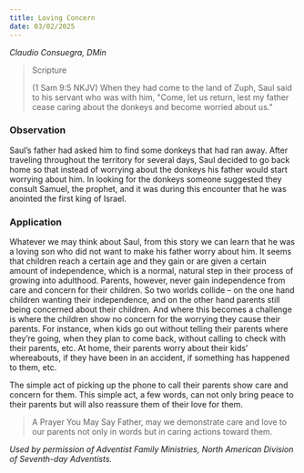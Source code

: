 ```yaml
---
title: Loving Concern
date: 03/02/2025
---
```


_Claudio Consuegra, DMin_

> <p>Scripture</p>
> (1 Sam 9:5 NKJV) When they had come to the land of Zuph, Saul said to his servant who was with him, "Come, let us return, lest my father cease caring about the donkeys and become worried about us."

### Observation

Saul’s father had asked him to find some donkeys that had ran away. After traveling throughout the territory for several days, Saul decided to go back home so that instead of worrying about the donkeys his father would start worrying about him. In looking for the donkeys someone suggested they consult Samuel, the prophet, and it was during this encounter that he was anointed the first king of Israel.

### Application

Whatever we may think about Saul, from this story we can learn that he was a loving son who did not want to make his father worry about him. It seems that children reach a certain age and they gain or are given a certain amount of independence, which is a normal, natural step in their process of growing into adulthood. Parents, however, never gain independence from care and concern for their children. So two worlds collide – on the one hand children wanting their independence, and on the other hand parents still being concerned about their children. And where this becomes a challenge is where the children show no concern for the worrying they cause their parents. For instance, when kids go out without telling their parents where they’re going, when they plan to come back, without calling to check with their parents, etc. At home, their parents worry about their kids’ whereabouts, if they have been in an accident, if something has happened to them, etc.

The simple act of picking up the phone to call their parents show care and concern for them. This simple act, a few words, can not only bring peace to their parents but will also reassure them of their love for them.

> <callout>A Prayer You May Say</callout>
> Father, may we demonstrate care and love to our parents not only in words but in caring actions toward them.

_Used by permission of Adventist Family Ministries, North American Division of Seventh-day Adventists._